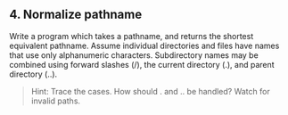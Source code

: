 ## 4. Normalize pathname

Write a program which takes a pathname, and returns the shortest equivalent pathname. Assume individual directories and files have names that use only alphanumeric characters. Subdirectory names may be combined using forward slashes (/), the current directory (.), and parent directory (..).

> Hint: Trace the cases. How should . and .. be handled? Watch for invalid paths.
